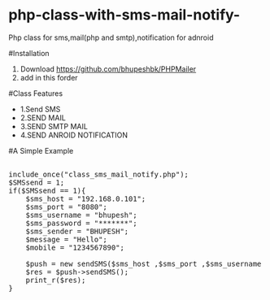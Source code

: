 # php-class-with-sms-mail-notify-
Php class for sms,mail(php and smtp),notification for adnroid

#Installation
1. Download https://github.com/bhupeshbk/PHPMailer
2. add in this forder

#Class Features
<ul>
<li>1.Send SMS</li>
<li>2.SEND MAIL</li>
<li>3.SEND SMTP MAIL</li>
<li>4.SEND ANROID NOTIFICATION</li>
</ul>

#A Simple Example
<pre>

include_once("class_sms_mail_notify.php");
$SMSsend = 1;
if($SMSsend == 1){		
	$sms_host = "192.168.0.101";
    $sms_port = "8080";
    $sms_username = "bhupesh";
    $sms_password = "*******";
    $sms_sender = "BHUPESH";
	$message = "Hello";
	$mobile = "1234567890";
	
	$push = new sendSMS($sms_host ,$sms_port ,$sms_username ,$sms_password ,$sms_sender ,$message ,$mobile);
	$res = $push->sendSMS();
	print_r($res);
}

</pre>

